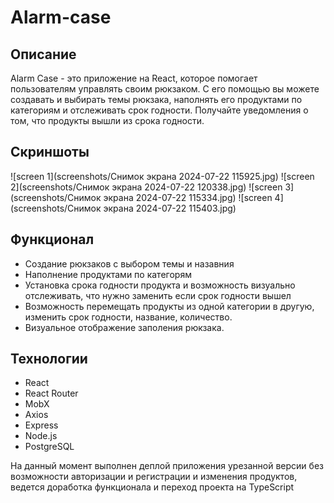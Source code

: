 # Alarm-case

## Описание

Alarm Case - это приложение на React, которое помогает пользователям управлять своим рюкзаком. С его помощью вы можете создавать и выбирать темы рюкзака, наполнять его продуктами по категориям и отслеживать срок годности. Получайте уведомления о том, что продукты вышли из срока годности. 

## Скриншоты
![screen 1](screenshots/Снимок экрана 2024-07-22 115925.jpg)
![screen 2](screenshots/Снимок экрана 2024-07-22 120338.jpg)
![screen 3](screenshots/Снимок экрана 2024-07-22 115334.jpg)
![screen 4](screenshots/Снимок экрана 2024-07-22 115403.jpg)

## Функционал
 - Создание рюкзаков с выбором темы и назавния
 - Наполнение продуктами по категорям
 - Установка срока годности продукта и возможность визуально отслеживать, что нужно заменить если срок годности вышел
 - Возможность перемещать продукты из одной категории в другую, изменить срок годности, название, количество.
 - Визуальное отображение заполения рюкзака.

## Технологии
 - React
 - React Router
 - MobX
 - Axios
 - Express
 - Node.js
 - PostgreSQL

На данный момент выполнен деплой приложения урезанной версии без возможности авторизации и регистрации и изменения продуктов, ведется доработка функционала и переход проекта на TypeScript
